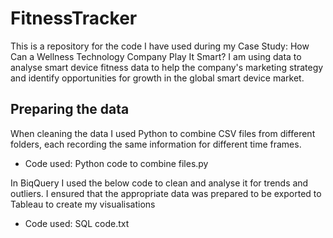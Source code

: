 # FitnessTracker
This is a repository for the code I have used during my Case Study: How Can a Wellness Technology
Company Play It Smart? I am using data to analyse smart device fitness data to help the company's marketing strategy and identify opportunities for growth in the global smart device market. 

## Preparing the data
When cleaning the data I used Python to combine CSV files from different folders, each recording the same information for different time frames.
 - Code used: Python code to combine files.py

In BiqQuery I used the below code to clean and analyse it for trends and outliers. I ensured that the appropriate data was prepared to be exported to Tableau to create my visualisations
 - Code used: SQL code.txt
